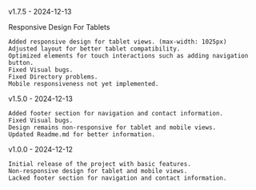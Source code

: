 v1.7.5 - 2024-12-13

Responsive Design For Tablets

    Added responsive design for tablet views. (max-width: 1025px)
    Adjusted layout for better tablet compatibility.
    Optimized elements for touch interactions such as adding navigation button.
    Fixed Visual bugs.
    Fixed Directory problems.
    Mobile responsiveness not yet implemented.

v1.5.0 - 2024-12-13

    Added footer section for navigation and contact information.
    Fixed Visual bugs.
    Design remains non-responsive for tablet and mobile views.
    Updated Readme.md for better information.

v1.0.0 - 2024-12-12

    Initial release of the project with basic features.
    Non-responsive design for tablet and mobile views.
    Lacked footer section for navigation and contact information.
